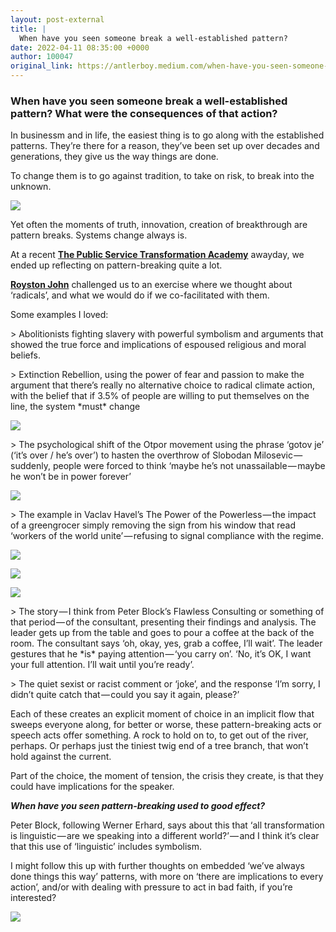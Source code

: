 ```yaml
---
layout: post-external
title: |
  When have you seen someone break a well-established pattern?
date: 2022-04-11 08:35:00 +0000
author: 100047
original_link: https://antlerboy.medium.com/when-have-you-seen-someone-break-a-well-established-pattern-61248190e33c?source=rss-97852f5a56ae------2
---
```


### When have you seen someone break a well-established pattern? What were the consequences of that action?

In businessm and in life, the easiest thing is to go along with the established patterns. They’re there for a reason, they’ve been set up over decades and generations, they give us the way things are done.

To change them is to go against tradition, to take on risk, to break into the unknown.

![](https://cdn-images-1.medium.com/max/331/0*6zGAWJ_HJ5bS2bkO)

Yet often the moments of truth, innovation, creation of breakthrough are pattern breaks. Systems change always is.

At a recent [**The Public Service Transformation Academy**](https://www.linkedin.com/feed/) awayday, we ended up reflecting on pattern-breaking quite a lot.

[**Royston John**](https://www.linkedin.com/feed/) challenged us to an exercise where we thought about ‘radicals’, and what we would do if we co-facilitated with them.

Some examples I loved:

\> Abolitionists fighting slavery with powerful symbolism and arguments that showed the true force and implications of espoused religious and moral beliefs.

\> Extinction Rebellion, using the power of fear and passion to make the argument that there’s really no alternative choice to radical climate action, with the belief that if 3.5% of people are willing to put themselves on the line, the system \*must\* change

![](https://cdn-images-1.medium.com/max/1024/0*v0S9mKV3TCwGQk8q)

\> The psychological shift of the Otpor movement using the phrase ‘gotov je’ (‘it’s over / he’s over’) to hasten the overthrow of Slobodan Milosevic — suddenly, people were forced to think ‘maybe he’s not unassailable — maybe he won’t be in power forever’

![](https://cdn-images-1.medium.com/max/219/0*yRzmWs7al1oj61zn)

\> The example in Vaclav Havel’s The Power of the Powerless — the impact of a greengrocer simply removing the sign from his window that read ‘workers of the world unite’ — refusing to signal compliance with the regime.

![](https://cdn-images-1.medium.com/max/794/0*xIjTOkQUdA4byKNe)

![](https://cdn-images-1.medium.com/max/700/0*sQQL8gx-wQMA2NDl)

![](https://cdn-images-1.medium.com/max/1024/0*tmF08vajfqBGillH)

\> The story — I think from Peter Block’s Flawless Consulting or something of that period — of the consultant, presenting their findings and analysis. The leader gets up from the table and goes to pour a coffee at the back of the room. The consultant says ‘oh, okay, yes, grab a coffee, I’ll wait’. The leader gestures that he \*is\* paying attention — ‘you carry on’. ‘No, it’s OK, I want your full attention. I’ll wait until you’re ready’.

\> The quiet sexist or racist comment or ‘joke’, and the response ‘I’m sorry, I didn’t quite catch that — could you say it again, please?’

Each of these creates an explicit moment of choice in an implicit flow that sweeps everyone along, for better or worse, these pattern-breaking acts or speech acts offer something. A rock to hold on to, to get out of the river, perhaps. Or perhaps just the tiniest twig end of a tree branch, that won’t hold against the current.

Part of the choice, the moment of tension, the crisis they create, is that they could have implications for the speaker.

**_When have you seen pattern-breaking used to good effect?_**

Peter Block, following Werner Erhard, says about this that ‘all transformation is linguistic — are we speaking into a different world?’ — and I think it’s clear that this use of ‘linguistic’ includes symbolism.

I might follow this up with further thoughts on embedded ‘we’ve always done things this way’ patterns, with more on ‘there are implications to every action’, and/or with dealing with pressure to act in bad faith, if you’re interested?

 ![](https://medium.com/_/stat?event=post.clientViewed&referrerSource=full_rss&postId=61248190e33c)
